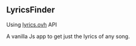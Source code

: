 ## LyricsFinder

Using [lyrics.ovh](https://lyrics.ovh) API

A vanilla Js app to get just the lyrics of any song.

